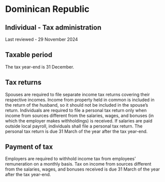 # Dominican Republic
## Individual - Tax administration
Last reviewed - 29 November 2024
## Taxable period
The tax year-end is 31 December.
## Tax returns
Spouses are required to file separate income tax returns covering their respective incomes. Income from property held in common is included in the return of the husband, so it should not be included in the spouse’s return.
Individuals are required to file a personal tax return only when income from sources different from the salaries, wages, and bonuses (in which the employer makes withholdings) is received. If salaries are paid outside local payroll, individuals shall file a personal tax return. The personal tax return is due 31 March of the year after the tax year-end.
## Payment of tax
Employers are required to withhold income tax from employees’ remuneration on a monthly basis.
Tax on income from sources different from the salaries, wages, and bonuses received is due 31 March of the year after the tax year-end.
